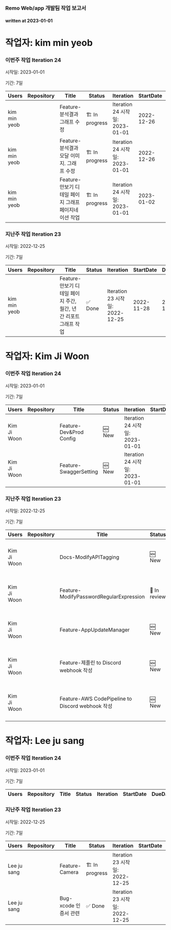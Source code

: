 ### Remo Web/app 개발팀 작업 보고서

#### written at 2023-01-01

# 작업자: kim min yeob

### 이번주 작업 Iteration 24


시작일: 2023-01-01


기간: 7일

| Users | Repository | Title | Status | Iteration | StartDate | DueDate | Label | PullRequest |
| ----- | ---------- | ----- | ------ | --------- | --------- | ------- | ----- | ----------- |
| kim min yeob |  | Feature-분석결과 그래프 수정 | 🏗 In progress | Iteration 24 시작일: 2023-01-01 | 2022-12-26 | 2023-01-06 |  |  |
| kim min yeob |  | Feature-분석결과 모달 이미지. 그래프 수정 | 🏗 In progress | Iteration 24 시작일: 2023-01-01 | 2022-12-26 | 2023-01-06 |  |  |
| kim min yeob |  | Feature-만보기 디테일 페이지 그래프 페이지네이션 작업 | 🏗 In progress | Iteration 24 시작일: 2023-01-01 | 2023-01-02 | 2023-01-06 | Labels |  |

### 지난주 작업 Iteration 23


시작일: 2022-12-25


기간: 7일

| Users | Repository | Title | Status | Iteration | StartDate | DueDate | Label | PullRequest |
| ----- | ---------- | ----- | ------ | --------- | --------- | ------- | ----- | ----------- |
| kim min yeob |  | Feature-만보기 디테일 페이지 주간, 월간, 년간 리포트 그래프 작업 | ✅ Done | Iteration 23 시작일: 2022-12-25 | 2022-11-28 | 2022-12-30 | Labels |  |

# 작업자: Kim Ji Woon

### 이번주 작업 Iteration 24


시작일: 2023-01-01


기간: 7일

| Users | Repository | Title | Status | Iteration | StartDate | DueDate | Label | PullRequest |
| ----- | ---------- | ----- | ------ | --------- | --------- | ------- | ----- | ----------- |
| Kim Ji Woon |  | Feature-Dev&Prod Config | 🆕 New | Iteration 24 시작일: 2023-01-01 |  |  | Labels |  |
| Kim Ji Woon |  | Feature-SwaggerSetting | 🆕 New | Iteration 24 시작일: 2023-01-01 |  |  | Labels |  |

### 지난주 작업 Iteration 23


시작일: 2022-12-25


기간: 7일

| Users | Repository | Title | Status | Iteration | StartDate | DueDate | Label | PullRequest |
| ----- | ---------- | ----- | ------ | --------- | --------- | ------- | ----- | ----------- |
| Kim Ji Woon |  | Docs-ModifyAPITagging | 🆕 New | Iteration 23 시작일: 2022-12-25 |  | 2022-11-04 | Labels |  |
| Kim Ji Woon |  | Feature-ModifyPasswordRegularExpression | 👀 In review | Iteration 23 시작일: 2022-12-25 | 2022-12-19 | 2022-12-19 |  | 제목: 621 feature modifypasswordregularexpression 병합일: 2022-12-19 |
| Kim Ji Woon |  | Feature-AppUpdateManager | 🆕 New | Iteration 23 시작일: 2022-12-25 |  |  | Labels |  |
| Kim Ji Woon |  | Feature-제플린 to Discord  webhook 작성 | 🆕 New | Iteration 23 시작일: 2022-12-25 | 2022-08-22 | 2022-08-23 | Labels |  |
| Kim Ji Woon |  | Feature-AWS CodePipeline to Discord webhook 작성 | 🆕 New | Iteration 23 시작일: 2022-12-25 | 2022-08-22 | 2022-08-22 | Labels |  |

# 작업자: Lee ju sang

### 이번주 작업 Iteration 24


시작일: 2023-01-01


기간: 7일

| Users | Repository | Title | Status | Iteration | StartDate | DueDate | Label | PullRequest |
| ----- | ---------- | ----- | ------ | --------- | --------- | ------- | ----- | ----------- |


### 지난주 작업 Iteration 23


시작일: 2022-12-25


기간: 7일

| Users | Repository | Title | Status | Iteration | StartDate | DueDate | Label | PullRequest |
| ----- | ---------- | ----- | ------ | --------- | --------- | ------- | ----- | ----------- |
| Lee ju sang |  | Feature-Camera | 🏗 In progress | Iteration 23 시작일: 2022-12-25 |  |  |  | 제목: Feature camera 병합일: 2022-12-26 |
| Lee ju sang |  | Bug-xcode 인증서 관련  | ✅ Done | Iteration 23 시작일: 2022-12-25 |  |  | Labels |  |
